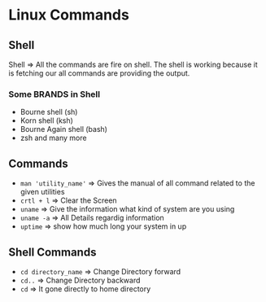 # Linux Commands

## Shell

Shell => All the commands are fire on shell. The shell is working because it is fetching our all commands are providing the output.

### Some BRANDS in Shell

* Bourne shell (sh)
* Korn shell (ksh)
* Bourne Again shell (bash)
* zsh and many more

## Commands
- ``man 'utility_name'`` => Gives the manual of all command related to the given utilities
- ``crtl + l``  => Clear the Screen
- ``uname``     => Give the information what kind of system are you using
- ``uname -a``  => All Details regardig information
-  ``uptime``   => show how much long your system in up 

## Shell Commands
- ``cd directory_name``    => Change Directory forward
- ``cd..``  => Change Directory backward
- ``cd``   => It gone directly to home directory
